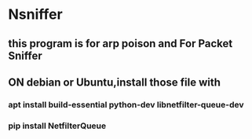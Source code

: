 # Nsniffer

## this program is for arp poison and For Packet Sniffer

## ON debian or Ubuntu,install those file with 
### apt install build-essential python-dev libnetfilter-queue-dev
### pip install NetfilterQueue


